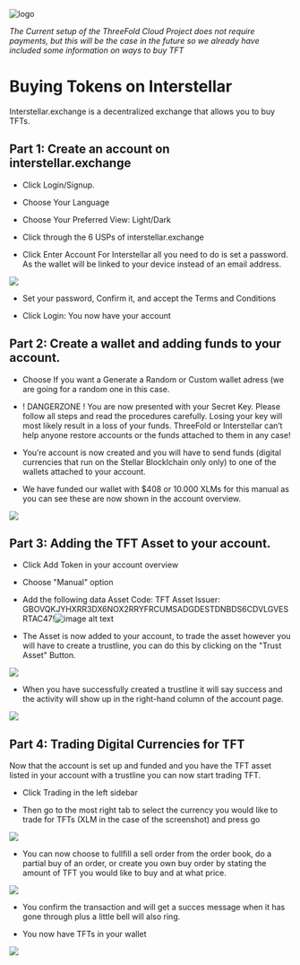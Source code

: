 
![logo](interstellar_logo.png )

*The Current setup of the ThreeFold Cloud Project does not require payments, but this will be the case in the future so we already have included some information on ways to buy TFT*

# Buying Tokens on Interstellar

Interstellar.exchange is a decentralized exchange that allows you to buy TFTs.

## Part 1: Create an account on interstellar.exchange

* Click Login/Signup.

* Choose Your Language

* Choose Your Preferred View: Light/Dark

* Click through the 6 USPs of interstellar.exchange

* Click Enter Account
For Interstellar all you need to do is set a password. As the wallet will be linked to your device instead of an email address.

![](interstellar_enter_account.png )

* Set your password, Confirm it, and accept the Terms and Conditions

* Click Login: You now have your account

## Part 2: Create a wallet and adding funds to your account.

* Choose If you want a Generate a Random or Custom wallet adress (we are going for a random one in this case.

* ! DANGERZONE ! You are now presented with your Secret Key. Please follow all steps and read the procedures carefully.  Losing your key will most likely result in a loss of your funds. ThreeFold or Interstellar can’t help anyone restore accounts or the funds attached to them in any case!

* You’re account is now created and you will have to send funds (digital currencies that run on the Stellar Blocklchain only  only) to one of the wallets attached to your account.

* We have funded our wallet with $408 or 10.000 XLMs for this manual as you can see these are now shown in the account overview.

![](interstellar_account_overview_1.png )

## Part 3: Adding the TFT Asset to your account.

* Click Add Token in your account overview

* Choose "Manual" option

* Add the following data 
Asset Code: TFT
Asset Issuer: GBOVQKJYHXRR3DX6NOX2RRYFRCUMSADGDESTDNBDS6CDVLGVESRTAC47!![image alt text](interstellar_add_asset.png)

* The Asset is now added to your account, to trade the asset however you will have to create a trustline, you can do this by clicking on the "Trust Asset" Button.

![](interstellar_trust_asset.png )

* When you have successfully created a trustline it will say success and the activity will show up in the right-hand column of the account page.

![](interstellar_account_overview_2.png )

## Part 4: Trading Digital Currencies for TFT

Now that the account is set up and funded and you have the TFT asset listed in your account with a trustline you can now start trading TFT.

* Click Trading in the left sidebar

* Then go to the most right tab to select the currency you would like to trade for TFTs (XLM in the case of the screenshot) and press go

![](interstellar_trade_xlm_tft.png )

* You can now choose to fullfill a sell order from the order book, do a partial buy of an order,  or create you own buy order by stating the amount of TFT you would like to buy and at what price.

![](interstellar_trade_1.png )

* You confirm the transaction and will get a succes message when it has gone through plus a little bell will also ring.

* You now have TFTs in your wallet

![](interstellar_account_overview_3.png )




